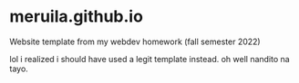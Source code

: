 # meruila.github.io

Website template from my webdev homework (fall semester 2022)

lol i realized i should have used a legit template instead. oh well nandito na tayo.